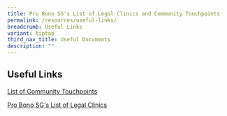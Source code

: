 ```yaml
---
title: Pro Bono SG's List of Legal Clinics and Community Touchpoints
permalink: /resources/useful-links/
breadcrumb: Useful Links
variant: tiptap
third_nav_title: Useful Documents
description: ""
---
```

<h2>Useful Links</h2>
<p><a href="/files/List_of_Community_Touchpoints__as_at_6_June_2024_.pdf" rel="noopener noreferrer nofollow" target="_blank">List of Community Touchpoints</a>
</p>
<p><a href="https://www.probono.sg/get-legal-help/legal-guidance/" rel="noopener noreferrer nofollow" target="_blank">Pro Bono SG's List of Legal Clinics</a>
</p>
